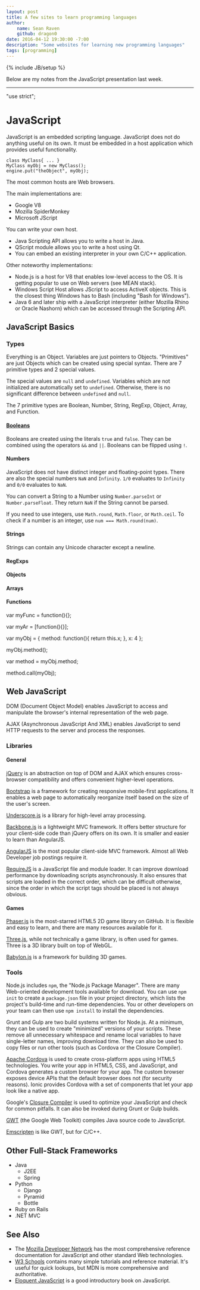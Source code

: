 ```yaml
---
layout: post
title: A few sites to learn programming languages
author:
    name: Sean Raven
    github: dragon0
date: 2016-04-12 19:30:00 -7:00
description: "Some websites for learning new programming languages"
tags: [programming]
---
```

{% include JB/setup %}

Below are my notes from the JavaScript presentation last week.

---

"use strict";

# JavaScript

JavaScript is an embedded scripting language.
JavaScript does not do anything useful on its own.
It must be embedded in a host application which provides useful functionality.

	class MyClass{ ... }
	MyClass myObj = new MyClass();
	engine.put("theObject", myObj);

The most common hosts are Web browsers.

The main implementations are:

- Google V8
- Mozilla SpiderMonkey
- Microsoft JScript


You can write your own host.

- Java Scripting API allows you to write a host in Java.
- QScript module allows you to write a host using Qt.
- You can embed an existing interpreter in your own C/C++ application.


Other noteworthy implementations:

- Node.js is a host for V8 that enables low-level access to the OS. It is getting popular to use on Web servers (see MEAN stack).
- Windows Script Host allows JScript to access ActiveX objects. This is the closest thing Windows has to Bash (including "Bash for Windows").
- Java 6 and later ship with a JavaScript interpreter (either Mozilla Rhino or Oracle Nashorn) which can be accessed through the Scripting API.


## JavaScript Basics

### Types

Everything is an Object.
Variables are just pointers to Objects.
"Primitives" are just Objects which can be created using special syntax.
There are 7 primitive types and 2 special values.

The special values are `null` and `undefined`.
Variables which are not initialized are automatically set to `undefined`.
Otherwise, there is no significant difference between `undefined` and `null`.

The 7 primitive types are Boolean, Number, String, RegExp, Object, Array, and Function.

#### [Booleans](https://developer.mozilla.org/en-US/docs/Web/JavaScript/Reference/Global_Objects/Boolean)

Booleans are created using the literals `true` and `false`.
They can be combined using the operators `&&` and `||`.
Booleans can be flipped using `!`.

#### Numbers

JavaScript does not have distinct integer and floating-point types.
There are also the special numbers `NaN` and `Infinity`.
`1/0` evaluates to `Infinity` and `0/0` evaluates to `NaN`.

You can convert a String to a Number using `Number.parseInt` or `Number.parseFloat`.
They return `NaN` if the String cannot be parsed.

If you need to use integers, use `Math.round`, `Math.floor`, or `Math.ceil`.
To check if a number is an integer, use `num === Math.round(num)`.

#### Strings

Strings can contain any Unicode character except a newline.

#### RegExps

#### Objects

#### Arrays

#### Functions

var myFunc = function(){};

var myAr = [function(){}];

var myObj = {
	method: function(){
		return this.x;
	},
	x: 4
};

myObj.method();

var method = myObj.method;

method.call(myObj);

## Web JavaScript

DOM (Document Object Model) enables JavaScript to access and manipulate the browser's internal representation of the web page.

AJAX (Asynchronous JavaScript And XML) enables JavaScript to send HTTP requests to the server and process the responses.

### Libraries

#### General

[jQuery](https://jquery.com/) is an abstraction on top of DOM and AJAX which ensures cross-browser compatibility and offers convenient higher-level operations.

[Bootstrap](http://getbootstrap.com/) is a framework for creating responsive mobile-first applications.
It enables a web page to automatically reorganize itself based on the size of the user's screen.

[Underscore.js](http://underscorejs.org/) is a library for high-level array processing.

[Backbone.js](http://backbonejs.org/) is a lightweight MVC framework.
It offers better structure for your client-side code than jQuery offers on its own.
It is smaller and easier to learn than AngularJS.

[AngularJS](https://angularjs.org/) is the most popular client-side MVC framework.
Almost all Web Developer job postings require it.

[RequireJS](http://requirejs.org/) is a JavaScript file and module loader.
It can improve download performance by downloading scripts asynchronously.
It also ensures that scripts are loaded in the correct order,
which can be difficult otherwise,
since the order in which the script tags should be placed is not always obvious.

#### Games

[Phaser.js](http://phaser.io/) is the most-starred HTML5 2D game library on GitHub.
It is flexible and easy to learn, and there are many resources available for it.

[Three.js](http://threejs.org/), while not technically a game library, is often used for games.
Three is a 3D library built on top of WebGL.

[Babylon.js](http://www.babylonjs.com/) is a framework for building 3D games.

### Tools

Node.js includes `npm`, the "Node.js Package Manager".
There are many Web-oriented development tools available for download.
You can use `npm init` to create a `package.json` file in your project directory,
which lists the project's build-time and run-time dependencies.
You or other developers on your team can then use `npm install` to install the dependencies.

Grunt and Gulp are two build systems written for Node.js.
At a minimum, they can be used to create "minimized" versions of your scripts.
These remove all unnecessary whitespace and rename local variables to have single-letter names, improving download time.
They can also be used to copy files or run other tools (such as Cordova or the Closure Compiler).

[Apache Cordova](https://cordova.apache.org/) is used to create cross-platform apps using HTML5 technologies.
You write your app in HTML5, CSS, and JavaScript,
and Cordova generates a custom browser for your app.
The custom browser exposes device APIs that the default browser does not (for security reasons).
Ionic provides Cordova with a set of components that let your app look like a native app.

Google's [Closure Compiler](https://developers.google.com/closure/compiler/)
is used to optimize your JavaScript and check for common pitfalls.
It can also be invoked during Grunt or Gulp builds.

[GWT](http://www.gwtproject.org/) (the Google Web Toolkit) compiles Java source code to JavaScript.

[Emscripten](http://kripken.github.io/emscripten-site/) is like GWT, but for C/C++.

## Other Full-Stack Frameworks

- Java
  - J2EE
  - Spring
- Python
  - Django
  - Pyramid
  - Bottle
- Ruby on Rails
- .NET MVC

## See Also

- The [Mozilla Developer Network](https://developer.mozilla.org/en-US/) has the most comprehensive reference documentation for JavaScript and other standard Web technologies.
- [W3 Schools](http://www.w3schools.com/) contains many simple tutorials and reference material. It's useful for quick lookups, but MDN is more comprehensive and authoritative.
- [Eloquent JavaScript](http://eloquentjavascript.net/) is a good introductory book on JavaScript.
